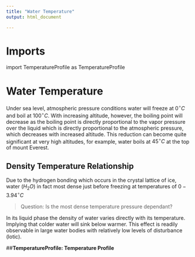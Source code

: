 ```yaml
---
title: "Water Temperature"
output: html_document

---
```


# Imports

import TemperatureProfile as TemperatureProfile

# Water Temperature
Under sea level, atmospheric pressure conditions water will freeze at $0^\circ C$ and boil at $100^{\circ}C$. With increasing altitude, however, the boiling point will decrease as the boiling point is directly proportional to the vapor pressure over the liquid which is directly proportional to the atmospheric pressure, which decreases with increased altitude. This reduction can become quite significant at very high altitudes, for example, water boils at $45^\circ C$ at the top of mount Everest. 

## Density Temperature Relationship
Due to the hydrogen bonding which occurs in the crystal lattice of ice, water ($H_2O$)  in fact most dense just before freezing at temperatures of $0-3.94^\circ C$ 

> Question: Is the most dense temperature pressure dependant?

In its liquid phase the density of water varies directly with its temperature. Implying that colder water will sink below warmer. This effect is readily observable in large water bodies with relatively low levels of disturbance (lotic). 

##__TemperatureProfile: Temperature Profile__

